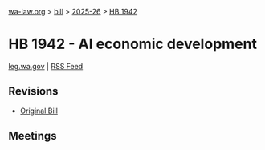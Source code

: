 [wa-law.org](/) > [bill](/bill/) > [2025-26](/bill/2025-26/) > [HB 1942](/bill/2025-26/hb/1942/)

# HB 1942 - AI economic development
[leg.wa.gov](https://app.leg.wa.gov/billsummary?BillNumber=1942&Year=2025&Initiative=false) | [RSS Feed](./rss.xml)

## Revisions
* [Original Bill](1/)

## Meetings